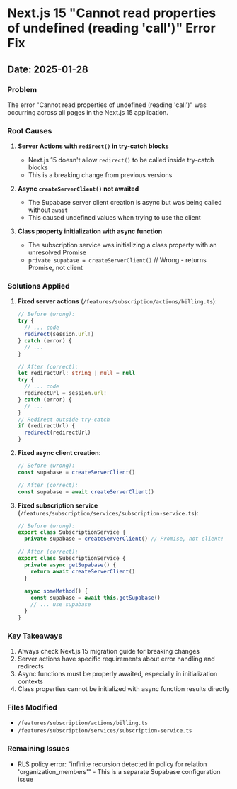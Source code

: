 # Next.js 15 "Cannot read properties of undefined (reading 'call')" Error Fix

## Date: 2025-01-28

### Problem
The error "Cannot read properties of undefined (reading 'call')" was occurring across all pages in the Next.js 15 application.

### Root Causes

1. **Server Actions with `redirect()` in try-catch blocks**
   - Next.js 15 doesn't allow `redirect()` to be called inside try-catch blocks
   - This is a breaking change from previous versions

2. **Async `createServerClient()` not awaited**
   - The Supabase server client creation is async but was being called without `await`
   - This caused undefined values when trying to use the client

3. **Class property initialization with async function**
   - The subscription service was initializing a class property with an unresolved Promise
   - `private supabase = createServerClient()` // Wrong - returns Promise, not client

### Solutions Applied

1. **Fixed server actions** (`/features/subscription/actions/billing.ts`):
   ```typescript
   // Before (wrong):
   try {
     // ... code
     redirect(session.url!)
   } catch (error) {
     // ...
   }

   // After (correct):
   let redirectUrl: string | null = null
   try {
     // ... code
     redirectUrl = session.url!
   } catch (error) {
     // ...
   }
   // Redirect outside try-catch
   if (redirectUrl) {
     redirect(redirectUrl)
   }
   ```

2. **Fixed async client creation**:
   ```typescript
   // Before (wrong):
   const supabase = createServerClient()

   // After (correct):
   const supabase = await createServerClient()
   ```

3. **Fixed subscription service** (`/features/subscription/services/subscription-service.ts`):
   ```typescript
   // Before (wrong):
   export class SubscriptionService {
     private supabase = createServerClient() // Promise, not client!
   
   // After (correct):
   export class SubscriptionService {
     private async getSupabase() {
       return await createServerClient()
     }
     
     async someMethod() {
       const supabase = await this.getSupabase()
       // ... use supabase
     }
   }
   ```

### Key Takeaways

1. Always check Next.js 15 migration guide for breaking changes
2. Server actions have specific requirements about error handling and redirects
3. Async functions must be properly awaited, especially in initialization contexts
4. Class properties cannot be initialized with async function results directly

### Files Modified
- `/features/subscription/actions/billing.ts`
- `/features/subscription/services/subscription-service.ts`

### Remaining Issues
- RLS policy error: "infinite recursion detected in policy for relation 'organization_members'" - This is a separate Supabase configuration issue